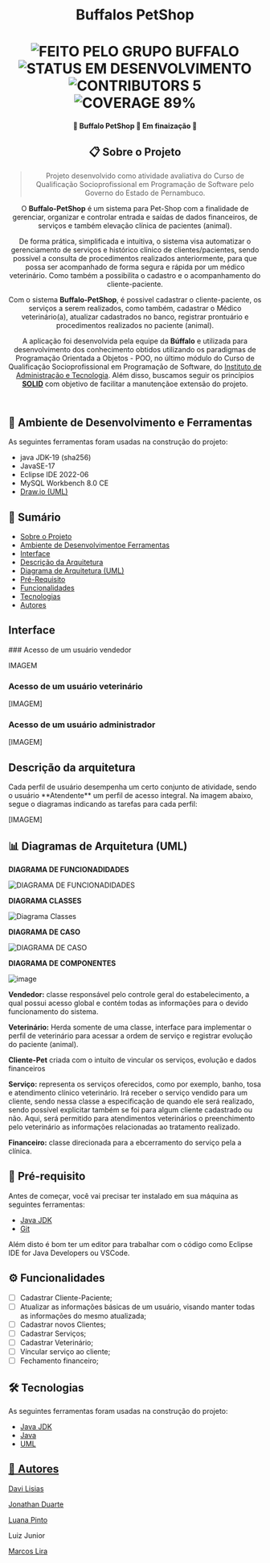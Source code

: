 <h1 align="center">Buffalos PetShop</h1>

  <h1 align="center">
  	<img alt="FEITO PELO GRUPO BUFFALO" src="https://img.shields.io/static/v1?label=FEITO&message=PELO GRUPO BUFFALO&color=brightgreen">
	<img alt="STATUS EM DESENVOLVIMENTO" src="https://img.shields.io/static/v1?label=STATUS&message=EM DESENVOLVIMENTO&color=brightgreen">
	<img alt="CONTRIBUTORS 5" src="https://img.shields.io/static/v1?label=CONTRIBUTORS&message=5&color=blue">
        <img alt="COVERAGE 89%" src="https://img.shields.io/static/v1?label=COVERAGE&message=89%&color=blueviolet">
 	</h1>

 <h4 align="center"> 🚧 Buffalo PetShop 🚀 Em finaização 🚧</h4>
 
 <header>   
 <h2>📋 Sobre o Projeto</h2>
 
 >Projeto desenvolvido como atividade avaliativa do Curso de Qualificação Socioprofissional em Programação de Software pelo Governo do Estado de Pernambuco.

O **Buffalo-PetShop** é um sistema para Pet-Shop com a finalidade de gerenciar, organizar e controlar entrada e saídas de dados financeiros, de serviços e também elevação clínica de pacientes (animal).

De forma prática, simplificada e intuitiva, o sistema visa automatizar o gerenciamento de serviços e histórico clínico de clientes/pacientes, sendo possível a consulta de procedimentos realizados anteriormente, para que possa ser acompanhado de forma segura e rápida por um médico veterinário. Como também a possibilita o cadastro e o acompanhamento do cliente-paciente.

Com o sistema **Buffalo-PetShop**, é possivel cadastrar o cliente-paciente, os serviços a serem realizados, como também, cadastrar o Médico veterinário(a), atualizar cadastrados no banco, registrar prontuário e procedimentos realizados no paciente (animal).

A aplicação foi desenvolvida pela equipe da **Búffalo** e utilizada para desenvolvimento dos conhecimento obtidos utilizando os paradigmas de Programação Orientada a Objetos - POO, no último módulo do Curso de Qualificação Socioprofissional em Programação de Software, do [Instituto de Administração e Tecnologia](https://admtec.org.br/). Além disso, buscamos seguir os princípios [**SOLID**](https://blog.betrybe.com/linguagem-de-programacao/solid-cinco-principios-poo/) com objetivo de facilitar a manutençãoe extensão do projeto.
</header>

<h2>🔄 Ambiente de Desenvolvimento e Ferramentas</h2>

As seguintes ferramentas foram usadas na construção do projeto:
- java JDK-19 (sha256)
- JavaSE-17
- Eclipse IDE 2022-06
- MySQL Workbench 8.0 CE
- [Draw.io (UML)](https://www.diagrams.net/blog/move-diagrams-net)

<h2>📝 Sumário</h2>


   * [Sobre o Projeto](#Sobre-o-Projeto)
   * [Ambiente de Desenvolvimentoe Ferramentas](#Ambiente-de-Desenvolvimentoe-Ferramentas)
   * [Interface](#Interface)
   * [Descrição da Arquitetura](#Descrição-da-Arquitetura)
   * [Diagrama de Arquitetura (UML)](#Diagrama-de-Arquitetura-(UML))
   * [Pré-Requisito](#Pré-Requisito)
   * [Funcionalidades](#Funcionalidades)
   * [Tecnologias](#Tecnologias)
   * [Autores](#Autores)
	
   
<h2>Interface</h2>
### Acesso de um usuário vendedor

IMAGEM

### Acesso de um usuário veterinário

[IMAGEM]

### Acesso de um usuário administrador

[IMAGEM]

<h2>Descrição da arquitetura</h2>
Cada perfil de usuário desempenha um certo conjunto de atividade, sendo o usuário **Atendente** um perfil de acesso integral. Na imagem abaixo, segue o diagramas indicando as tarefas para cada perfil:

[IMAGEM]

<h2>📊 Diagramas de Arquitetura (UML)</h2>

**DIAGRAMA DE FUNCIONADIDADES**

![DIAGRAMA DE FUNCIONADIDADES](https://user-images.githubusercontent.com/53446701/204062464-97775b85-7215-449c-bed0-10001d34521e.png)

**DIAGRAMA CLASSES**

![Diagrama Classes](https://user-images.githubusercontent.com/53446701/204061918-abe839ed-e3d5-44a0-9bc9-1618ca1364df.png)

**DIAGRAMA DE CASO**

![DIAGRAMA DE CASO](https://user-images.githubusercontent.com/53446701/204062003-ad62ea00-46d8-4308-a0ee-fb1fe9c6cf13.png)

**DIAGRAMA DE COMPONENTES**

![image](https://user-images.githubusercontent.com/53446701/204062422-7b4ea14f-c9d5-4b33-beec-ead94df0e6ea.png)

**Vendedor:** classe responsável pelo controle geral do estabelecimento, a qual possui acesso global e contém todas as informações para o devido funcionamento do sistema.

**Veterinário:** Herda somente de uma classe, interface para implementar o perfil de veterinário para acessar a ordem de serviço e registrar evolução do paciente (animal).

**Cliente-Pet** criada com o intuito de vincular os serviços, evolução e dados financeiros

**Serviço:** representa os serviços oferecidos, como por exemplo, banho, tosa e atendimento clínico veterinário. Irá receber o serviço vendido para um cliente, sendo nessa classe a especificação de quando ele será realizado, sendo possível explicitar também se foi para algum cliente cadastrado ou não. Aqui, será permitido para atendimentos veterinários o preenchimento pelo veterinário as informações relacionadas ao tratamento realizado.

**Financeiro:** classe direcionada para a ebcerramento do serviço pela a clínica.


<h2>📝 Pré-requisito</h2>

Antes de começar, você vai precisar ter instalado em sua máquina as seguintes ferramentas: 
<ul>
	<li><a href="https://www.oracle.com/java/technologies/downloads/">Java JDK</a></li>
	<li><a href="https://git-scm.com/">Git</li>
</ul>
<a>Além disto é bom ter um editor para trabalhar com o código como Eclipse IDE for Java Developers ou VSCode.</a>

<h2>⚙ Funcionalidades</h2>

- [ ] Cadastrar Cliente-Paciente;
- [ ] Atualizar as informações básicas de um usuário, visando manter todas as informações do mesmo atualizada;
- [ ] Cadastrar novos Clientes;
- [ ] Cadastrar Serviços;
- [ ] Cadastrar Veterinário;
- [ ] Víncular serviço ao cliente;
- [ ] Fechamento financeiro;

<h2>🛠 Tecnologias</h2>

As seguintes ferramentas foram usadas na construção do projeto:
<ul>
	<li><a href="https://www.oracle.com/java/technologies/downloads/">Java JDK</a></li>
	<li><a href="https://www.java.com/pt-BR/">Java</li>
	<li>UML</li>
</ul>

<h2>👥 Autores</h2>
	
<a href="https://www.linkedin.com/in/davi-lisias-aa72b4141/">Davi Lisias</a>	

<a href="https://www.linkedin.com/in/jonathan-duarte-62331582/">Jonathan Duarte</a>	

<a href="https://www.linkedin.com/in/luanactpinto/">Luana Pinto</a>

Luiz Junior

<a href="https://www.linkedin.com/in/marcoslira91/">Marcos Lira</a>
